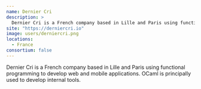 ```yaml
---
name: Dernier Cri
description: > 
  Dernier Cri is a French company based in Lille and Paris using functional programming to develop web and mobile applications.
site: "https://derniercri.io"
image: users/derniercri.png
locations: 
  - France
consortium: false
---
```


Dernier Cri is a French company based in Lille and Paris using functional programming to develop web and mobile applications. OCaml is principally used to develop internal tools.
